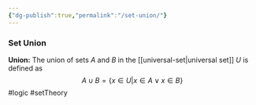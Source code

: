 ```yaml
---
{"dg-publish":true,"permalink":"/set-union/"}
---
```


### Set Union
**Union:** The union of sets $A$ and $B$ in the [[universal-set|universal set]] $U$ is defined as
$$A \cup B = \{ x \in U | x \in A \lor x \in B \}$$
#logic #setTheory 
